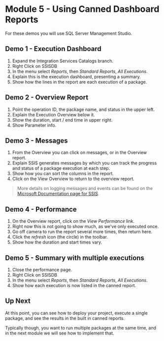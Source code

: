 ﻿# Module 5 - Using Canned Dashboard Reports

For these demos you will use SQL Server Management Studio. 

## Demo 1 - Execution Dashboard

1. Expand the Integration Services Catalogs branch.
2. Right Click on SSISDB
3. In the menu select *Reports*, then *Standard Reports*, *All Executions*.
4. Explain this is the execution dashboard, presenting a summary.
5. Show how the lines in the report are each execution of a package.

## Demo 2 - Overview Report

1. Point the operation ID, the package name, and status in the upper left.
2. Explain the Execution Overview below it.
3. Show the duration, start / end time in upper right.
4. Show Parameter info.

## Demo 3 - Messages

1. From the Overview you can click on messages, or in the Overview report.
2. Explain SSIS generates messages by which you can track the progress and status of a package execution at each step.
3. Show how you can sort the columns in the report.
4. Click on the View Overview to return to the overview report. 

> More details on logging messages and events can be found on the [Microsoft Documentation page for SSIS](https://docs.microsoft.com/en-us/sql/integration-services/performance/integration-services-ssis-logging?view=sql-server-ver15).

## Demo 4 - Performance

1. On the Overview report, click on the *View Performance* link.
2. Right now this is not going to show much, as we've only executed once.
3. Go off camera to run the report several more times, then return here.
4. Click the *refresh* icon (the circle) in the toolbar. 
5. Show how the duration and start times vary.

## Demo 5 - Summary with multiple executions
1. Close the performance page.
2. Right Click on SSISDB
3. In the menu select *Reports*, then *Standard Reports*, *All Executions*.
4. Show how each execution is now listed in the canned report.

## Up Next

At this point, you can see how to deploy your project, execute a single package, and see the results in the built in canned reports. 

Typically though, you want to run multiple packages at the same time, and in the next module we will see how to implement that. 